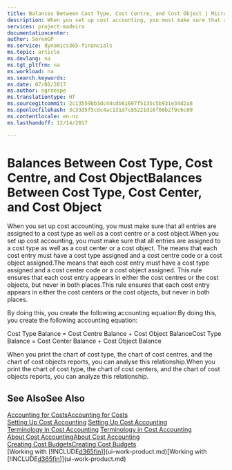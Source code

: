 ```yaml
---
title: Balances Between Cost Type, Cost Centre, and Cost Object | Microsoft Docs
description: When you set up cost accounting, you must make sure that all entries are assigned to a cost type as well as a cost centre or a cost object. The means that each cost entry must have a cost type assigned and a cost centre code or a cost object assigned. This rule ensures that each cost entry appears in either the cost centres or the cost objects, but never in both places.
services: project-madeira
documentationcenter: 
author: SorenGP
ms.service: dynamics365-financials
ms.topic: article
ms.devlang: na
ms.tgt_pltfrm: na
ms.workload: na
ms.search.keywords: 
ms.date: 07/01/2017
ms.author: sgroespe
ms.translationtype: HT
ms.sourcegitcommit: 2c13559bb3dc44cdb61697f5135c5b931e34d2a8
ms.openlocfilehash: 3c33d5f5cdc4ac131d7c85221d16f60b2f9c6c00
ms.contentlocale: en-nz
ms.lasthandoff: 12/14/2017

---
```

# <a name="balances-between-cost-type-cost-center-and-cost-object"></a><span data-ttu-id="acdfd-105">Balances Between Cost Type, Cost Centre, and Cost Object</span><span class="sxs-lookup"><span data-stu-id="acdfd-105">Balances Between Cost Type, Cost Center, and Cost Object</span></span>
<span data-ttu-id="acdfd-106">When you set up cost accounting, you must make sure that all entries are assigned to a cost type as well as a cost centre or a cost object.</span><span class="sxs-lookup"><span data-stu-id="acdfd-106">When you set up cost accounting, you must make sure that all entries are assigned to a cost type as well as a cost center or a cost object.</span></span> <span data-ttu-id="acdfd-107">The means that each cost entry must have a cost type assigned and a cost centre code or a cost object assigned.</span><span class="sxs-lookup"><span data-stu-id="acdfd-107">The means that each cost entry must have a cost type assigned and a cost center code or a cost object assigned.</span></span> <span data-ttu-id="acdfd-108">This rule ensures that each cost entry appears in either the cost centres or the cost objects, but never in both places.</span><span class="sxs-lookup"><span data-stu-id="acdfd-108">This rule ensures that each cost entry appears in either the cost centers or the cost objects, but never in both places.</span></span>  

 <span data-ttu-id="acdfd-109">By doing this, you create the following accounting equation:</span><span class="sxs-lookup"><span data-stu-id="acdfd-109">By doing this, you create the following accounting equation:</span></span>  

 <span data-ttu-id="acdfd-110">Cost Type Balance = Cost Centre Balance + Cost Object Balance</span><span class="sxs-lookup"><span data-stu-id="acdfd-110">Cost Type Balance = Cost Center Balance + Cost Object Balance</span></span>  

 <span data-ttu-id="acdfd-111">When you print the chart of cost type, the chart of cost centres, and the chart of cost objects reports, you can analyse this relationship.</span><span class="sxs-lookup"><span data-stu-id="acdfd-111">When you print the chart of cost type, the chart of cost centers, and the chart of cost objects reports, you can analyze this relationship.</span></span>  

## <a name="see-also"></a><span data-ttu-id="acdfd-112">See Also</span><span class="sxs-lookup"><span data-stu-id="acdfd-112">See Also</span></span>  
[<span data-ttu-id="acdfd-113">Accounting for Costs</span><span class="sxs-lookup"><span data-stu-id="acdfd-113">Accounting for Costs</span></span>](finance-manage-cost-accounting.md)  
 <span data-ttu-id="acdfd-114">[Setting Up Cost Accounting](finance-set-up-cost-accounting.md) </span><span class="sxs-lookup"><span data-stu-id="acdfd-114">[Setting Up Cost Accounting](finance-set-up-cost-accounting.md) </span></span>  
 <span data-ttu-id="acdfd-115">[Terminology in Cost Accounting](finance-terminology-in-cost-accounting.md) </span><span class="sxs-lookup"><span data-stu-id="acdfd-115">[Terminology in Cost Accounting](finance-terminology-in-cost-accounting.md) </span></span>  
 [<span data-ttu-id="acdfd-116">About Cost Accounting</span><span class="sxs-lookup"><span data-stu-id="acdfd-116">About Cost Accounting</span></span>](finance-about-cost-accounting.md)  
 [<span data-ttu-id="acdfd-117">Creating Cost Budgets</span><span class="sxs-lookup"><span data-stu-id="acdfd-117">Creating Cost Budgets</span></span>](finance-create-cost-budgets.md)  
 <span data-ttu-id="acdfd-118">[Working with [!INCLUDE[d365fin](includes/d365fin_md.md)]](ui-work-product.md)</span><span class="sxs-lookup"><span data-stu-id="acdfd-118">[Working with [!INCLUDE[d365fin](includes/d365fin_md.md)]](ui-work-product.md)</span></span>

